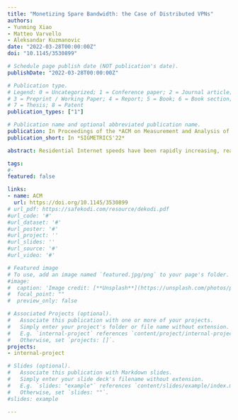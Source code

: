 ```yaml
---
title: "Monetizing Spare Bandwidth: the Case of Distributed VPNs"
authors:
- Yunming Xiao
- Matteo Varvello
- Aleksandar Kuzmanovic
date: "2022-03-28T00:00:00Z"
doi: "10.1145/3530899"

# Schedule page publish date (NOT publication's date).
publishDate: "2022-03-28T00:00:00Z"

# Publication type.
# Legend: 0 = Uncategorized; 1 = Conference paper; 2 = Journal article;
# 3 = Preprint / Working Paper; 4 = Report; 5 = Book; 6 = Book section;
# 7 = Thesis; 8 = Patent
publication_types: ["1"]

# Publication name and optional abbreviated publication name.
publication: In Proceedings of the *ACM on Measurement and Analysis of Computing Systems* 
publication_short: In *SIGMETRICS'22*

abstract: Residential Internet speeds have been rapidly increasing, reaching averages of ∼100 Mbps in most developed countries. Several studies have shown that users have way more bandwidth than they need, only using about 20-30% on a regular day. Several systems exploit this trend by enabling users to monetize their spare bandwidth, e.g., by sharing their WiFi connection or by participating in distributed proxy or VPN (dVPN) services. Despite the proliferation of such systems, little is known on how such marketplaces operate, what are the key factors that determine the price of the spare bandwidth, and how such prices differ worldwide. In this work, we shed some light on this topic using dVPNs as a use-case. We start by formalizing the problem of bandwidth monetization as an optimization between a buyer’s cost and seller’s income. Next, we explore three popular dVPNs (Mysterium, Sentinel, and Tachyon) using both active and passive measurements. We find that dVPNs have a large and growing footprint, and offer comparable performance to their centralized counterpart. We identify Mysterium (in the US) as the most concrete realization of a bandwidth marketplace, for which we derive a value of spare Internet bandwidth ranging between 11 and 14 cents per GB. We also show that both buyers and sellers utilize ad-hoc “rules-of-thumb” when choosing their prices, which results in a sub-optimal marketplace. By applying our optimization, a seller’s income can be tripled by setting a price lower than the default one which allows to attract more buyers. These observations motivate us to create RING, a first and concrete system which helps sellers to automatically adjust their prices and traffic volumes across multiple marketplaces. 

tags:
#- 
featured: false

links:
- name: ACM
  url: https://doi.org/10.1145/3530899
# url_pdf: https://safekodi.com/resource/dekodi.pdf
#url_code: '#'
#url_dataset: '#'
#url_poster: '#'
#url_project: ''
#url_slides: ''
#url_source: '#'
#url_video: '#'

# Featured image
# To use, add an image named `featured.jpg/png` to your page's folder. 
#image:
#  caption: 'Image credit: [**Unsplash**](https://unsplash.com/photos/pLCdAaMFLTE)'
#  focal_point: ""
#  preview_only: false

# Associated Projects (optional).
#   Associate this publication with one or more of your projects.
#   Simply enter your project's folder or file name without extension.
#   E.g. `internal-project` references `content/project/internal-project/index.md`.
#   Otherwise, set `projects: []`.
projects:
- internal-project

# Slides (optional).
#   Associate this publication with Markdown slides.
#   Simply enter your slide deck's filename without extension.
#   E.g. `slides: "example"` references `content/slides/example/index.md`.
#   Otherwise, set `slides: ""`.
#slides: example

---
```

